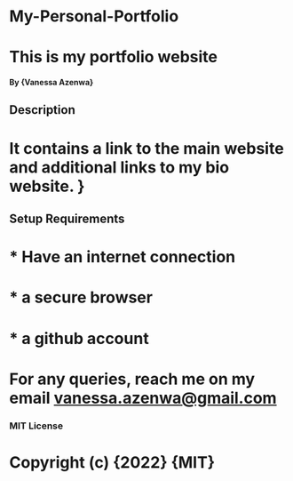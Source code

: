 # My-Personal-Portfolio
# This is my portfolio website
#### By **{Vanessa Azenwa}**
## Description
# It contains a link to the main website and additional links to my bio website. }
## Setup Requirements
# * Have an internet connection
# * a secure browser
# * a github account
# For any queries, reach me on my email vanessa.azenwa@gmail.com
### MIT License
# Copyright (c) {2022} **{MIT}**

